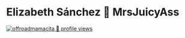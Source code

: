 # Elizabeth Sánchez 🍑 MrsJuicyAss

[![offroadmamacita 🍑 profile views](https://u8views.com/api/v1/github/profiles/225501224/views/day-week-month-total-count.svg)](https://u8views.com/github/offroadmamacita)
